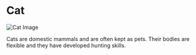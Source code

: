 # Cat

![Cat Image](https://wallpapercave.com/uwp/uwp4221662.png)

Cats are domestic mammals and are often kept as pets. Their bodies are flexible and they have developed hunting skills.